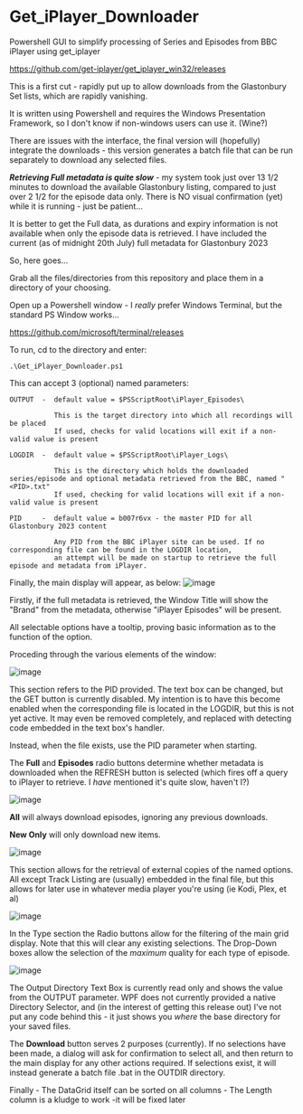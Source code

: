 # Get_iPlayer_Downloader

Powershell GUI to simplify processing of Series and Episodes from BBC iPlayer using get_iplayer

https://github.com/get-iplayer/get_iplayer_win32/releases

This is a first cut - rapidly put up to allow downloads from the Glastonbury Set lists, which are rapidly vanishing. 

It is written using Powershell and requires the Windows Presentation Framework, so I don't know if non-windows users can use it. (Wine?)

There are issues with the interface, the final version will (hopefully) integrate the downloads - this version generates a batch file that can be run separately to download any selected files. 

***Retrieving Full metadata is quite slow*** - my system took just over 13 1/2 minutes to download the available Glastonbury listing, compared to just over 2 1/2 for the episode data only.
There is NO visual confirmation (yet) while it is running - just be patient...

It is better to get the Full data, as durations and expiry information is not available when only the episode data is retrieved. I have included the current (as of midnight 20th July) full metadata for Glastonbury 2023

So, here goes...

Grab all the files/directories from this repository and place them in a directory of your choosing.

Open up a Powershell window - I _really_ prefer Windows Terminal, but the standard PS Window works...

https://github.com/microsoft/terminal/releases

To run, cd to the directory and enter:

    .\Get_iPlayer_Downloader.ps1

This can accept 3 (optional) named parameters:

    OUTPUT  -  default value = $PSScriptRoot\iPlayer_Episodes\
    
               This is the target directory into which all recordings will be placed
               If used, checks for valid locations will exit if a non-valid value is present

    LOGDIR  -  default value = $PSScriptRoot\iPlayer_Logs\
    
               This is the directory which holds the downloaded series/episode and optional metadata retrieved from the BBC, named "<PID>.txt"
               If used, checking for valid locations will exit if a non-valid value is present

    PID     -  default value = b007r6vx - the master PID for all Glastonbury 2023 content
    
               Any PID from the BBC iPlayer site can be used. If no corresponding file can be found in the LOGDIR location, 
               an attempt will be made on startup to retrieve the full episode and metadata from iPlayer.

Finally, the main display will appear, as below:
![image](https://github.com/WookieeNo1/Get_iPlayer_Downloader/assets/83819273/3d3de610-4da3-4663-ad08-8718adea2d7d)

Firstly, if the full metadata is retrieved, the Window Title will show the "Brand" from the metadata, otherwise "iPlayer Episodes" will be present.

All selectable options have a tooltip, proving basic information as to the function of the option.

Proceding through the various elements of the window:

![image](https://github.com/WookieeNo1/Get_iPlayer_Downloader/assets/83819273/ef730b85-fc3b-480f-b578-10e4ca572367)

This section refers to the PID provided. The text box can be changed, but the GET button is currently disabled. My intention is to have this become enabled when the corresponding file is located in the LOGDIR, but this is not yet active. It may even be removed completely, and replaced with detecting code embedded in the text box's handler.

Instead, when the file exists, use the PID parameter when starting.

The **Full** and **Episodes** radio buttons determine whether metadata is downloaded when the REFRESH button is selected (which fires off a query to iPlayer to retrieve. I _have_ mentioned it's quite slow, haven't I?)

![image](https://github.com/WookieeNo1/Get_iPlayer_Downloader/assets/83819273/f7fff79a-f0f8-4f97-8638-d5e87de55acb)

**All** will always download episodes, ignoring any previous downloads.

**New Only** will only download new items.

![image](https://github.com/WookieeNo1/Get_iPlayer_Downloader/assets/83819273/162bbb29-4b46-4ec2-8120-965c98f95c0b)

This section allows for the retrieval of external copies of the named options. All except Track Listing are (usually) embedded in the final file, but this allows for later use in whatever media player you're using (ie Kodi, Plex, et al)

![image](https://github.com/WookieeNo1/Get_iPlayer_Downloader/assets/83819273/6e96a1a1-c68b-416c-807d-ee058e0c63f7)

In the Type section the Radio buttons allow for the filtering of the main grid display. Note that this will clear any existing selections.
The Drop-Down boxes allow the selection of the *maximum* quality for each type of episode.

![image](https://github.com/WookieeNo1/Get_iPlayer_Downloader/assets/83819273/18cb7bdd-b951-44f2-a660-f25320b73348)

The Output Directory Text Box is currently read only and shows the value from the OUTPUT parameter.  WPF does not currently provided a native Directory Selector, and (in the interest of getting this release out) I've not put any code behind this - it just shows you _where_ the base directory for your saved files.

The **Download** button serves 2 purposes (currently).  If no selections have been made, a dialog will ask for confirmation to select all, and then return to the main display for any other actions required. If selections exist, it will instead generate a batch file <PID>.bat in the OUTDIR directory.


Finally - The DataGrid itself can be sorted on all columns - The Length column is a kludge to work -it will be fixed later

